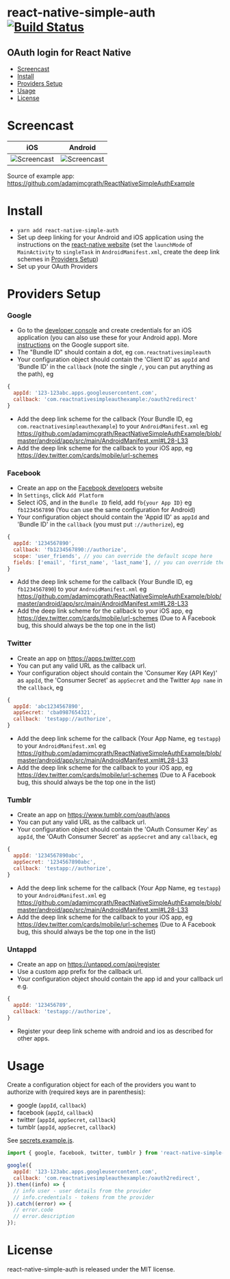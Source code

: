 # react-native-simple-auth [![Build Status](https://travis-ci.org/adamjmcgrath/react-native-simple-auth.svg?branch=chore%2Frelease-tasks)](https://travis-ci.org/adamjmcgrath/react-native-simple-auth)

## OAuth login for React Native

  * [Screencast](#screencast)
  * [Install](#install)
  * [Providers Setup](#providers-setup)
  * [Usage](#usage)
  * [License](#license)

Screencast
==========

iOS             |  Android
:-------------------------:|:-------------------------:
![Screencast](https://raw.githubusercontent.com/adamjmcgrath/react-native-simple-auth/master/screencast-ios.gif) |  ![Screencast](https://raw.githubusercontent.com/adamjmcgrath/react-native-simple-auth/master/screencast-android.gif)

Source of example app: https://github.com/adamjmcgrath/ReactNativeSimpleAuthExample

Install
=======
- `yarn add react-native-simple-auth`
- Set up deep linking for your Android and iOS application using the instructions on the [react-native website](https://facebook.github.io/react-native/docs/linking.html) (set the `launchMode` of `MainActivity` to `singleTask` in `AndroidManifest.xml`, create the deep link schemes in [Providers Setup](#providers-setup))
- Set up your OAuth Providers

Providers Setup
===============

### Google
- Go to the [developer console](https://console.cloud.google.com/apis/credentials/oauthclient/) and create credentials for an iOS application (you can also use these for your Android app). More [instructions](https://support.google.com/cloud/answer/6158849) on the Google support site.
- The "Bundle ID" should contain a dot, eg `com.reactnativesimpleauth`
- Your configuration object should contain the 'Client ID' as `appId` and 'Bundle ID' in the `callback` (note the single `/`, you can put anything as the path), eg
```js
{
  appId: '123-123abc.apps.googleusercontent.com',
  callback: 'com.reactnativesimpleauthexample:/oauth2redirect'
}
```
- Add the deep link scheme for the callback (Your Bundle ID, eg `com.reactnativesimpleauthexample`) to your `AndroidManifest.xml` eg https://github.com/adamjmcgrath/ReactNativeSimpleAuthExample/blob/master/android/app/src/main/AndroidManifest.xml#L28-L33
- Add the deep link scheme for the callback to your iOS app, eg https://dev.twitter.com/cards/mobile/url-schemes

### Facebook
- Create an app on the [Facebook developers](https://developers.facebook.com) website
- In `Settings`, click `Add Platform`
- Select iOS, and in the `Bundle ID` field, add `fb{your App ID}` eg `fb1234567890` (You can use the same configuration for Android)
- Your configuration object should contain the 'Appid ID' as `appId` and 'Bundle ID' in the `callback` (you must put `://authorize`), eg
```js
{
  appId: '1234567890',
  callback: 'fb1234567890://authorize',
  scope: 'user_friends', // you can override the default scope here
  fields: ['email', 'first_name', 'last_name'], // you can override the default fields here
}
```
- Add the deep link scheme for the callback (Your Bundle ID, eg `fb1234567890`) to your `AndroidManifest.xml` eg https://github.com/adamjmcgrath/ReactNativeSimpleAuthExample/blob/master/android/app/src/main/AndroidManifest.xml#L28-L33
- Add the deep link scheme for the callback to your iOS app, eg https://dev.twitter.com/cards/mobile/url-schemes (Due to A Facebook bug, this should always be the top one in the list)

### Twitter
- Create an app on https://apps.twitter.com
- You can put any valid URL as the callback url.
- Your configuration object should contain the 'Consumer Key (API Key)' as `appId`, the 'Consumer Secret' as `appSecret` and the Twitter `App name` in the `callback`, eg
```js
{
  appId: 'abc1234567890',
  appSecret: 'cba0987654321',
  callback: 'testapp://authorize',
}
```
- Add the deep link scheme for the callback (Your App Name, eg `testapp`) to your `AndroidManifest.xml` eg https://github.com/adamjmcgrath/ReactNativeSimpleAuthExample/blob/master/android/app/src/main/AndroidManifest.xml#L28-L33
- Add the deep link scheme for the callback to your iOS app, eg https://dev.twitter.com/cards/mobile/url-schemes (Due to A Facebook bug, this should always be the top one in the list)

### Tumblr
- Create an app on https://www.tumblr.com/oauth/apps
- You can put any valid URL as the callback url.
- Your configuration object should contain the 'OAuth Consumer Key' as `appId`, the 'OAuth Consumer Secret' as `appSecret` and any `callback`, eg
```js
{
  appId: '1234567890abc',
  appSecret: '1234567890abc',
  callback: 'testapp://authorize',
}
```
- Add the deep link scheme for the callback (Your App Name, eg `testapp`) to your `AndroidManifest.xml` eg https://github.com/adamjmcgrath/ReactNativeSimpleAuthExample/blob/master/android/app/src/main/AndroidManifest.xml#L28-L33
- Add the deep link scheme for the callback to your iOS app, eg https://dev.twitter.com/cards/mobile/url-schemes (Due to A Facebook bug, this should always be the top one in the list)

### Untappd
- Create an app on https://untappd.com/api/register
- Use a custom app prefix for the callback url.
- Your configuration object should contain the app id and your callback url e.g.
```js
{
  appId: '123456789',
  callback: 'testapp://authorize',
}
```
- Register your deep link scheme with android and ios as described for other apps.

Usage
=====

Create a configuration object for each of the providers you want to authorize with (required keys are in parenthesis):

 - google (`appId`, `callback`)
 - facebook (`appId`, `callback`)
 - twitter (`appId`, `appSecret`, `callback`)
 - tumblr (`appId`, `appSecret`, `callback`)

See [secrets.example.js](https://github.com/adamjmcgrath/ReactNativeSimpleAuthExample/blob/master/secrets.example.js).

```javascript
import { google, facebook, twitter, tumblr } from 'react-native-simple-auth';

google({
  appId: '123-123abc.apps.googleusercontent.com',
  callback: 'com.reactnativesimpleauthexample:/oauth2redirect',
}).then((info) => {
  // info user - user details from the provider
  // info.credentials - tokens from the provider
}).catch((error) => {
  // error.code
  // error.description
});
```

License
=======

react-native-simple-auth is released under the MIT license.
